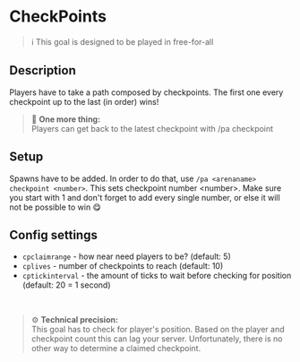 # CheckPoints

> ℹ This goal is designed to be played in free-for-all

## Description

Players have to take a path composed by checkpoints. The first one every checkpoint up to the last (in order) wins!


> 🚩 **One more thing:**  
> Players can get back to the latest checkpoint with /pa checkpoint

## Setup

Spawns have to be added. In order to do that, use `/pa <arenaname> checkpoint <number>`. This sets checkpoint number \<number\>.
Make sure you start with 1 and don't forget to add every single number, or else it will not be possible to win 😋

## Config settings  

- `cpclaimrange` - how near need players to be? (default: 5)
- `cplives` - number of checkpoints to reach (default: 10)
- `cptickinterval` - the amount of ticks to wait before checking for position (default: 20 = 1 second)

<br>

> ⚙ **Technical precision:**  
> This goal has to check for player's position. Based on the player and checkpoint count this can lag your server. 
> Unfortunately, there is no other way to determine a claimed checkpoint.
